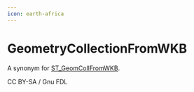 ```yaml
---
icon: earth-africa
---
```


# GeometryCollectionFromWKB

A synonym for [ST\_GeomCollFromWKB](st_geomcollfromwkb.md).

CC BY-SA / Gnu FDL
